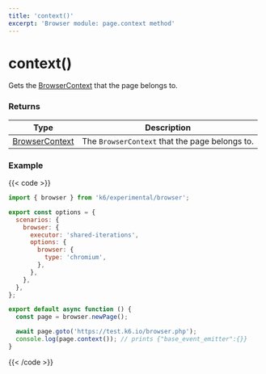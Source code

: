 ```yaml
---
title: 'context()'
excerpt: 'Browser module: page.context method'
---
```


# context()

Gets the [BrowserContext](/javascript-api/k6-experimental/browser/browsercontext/) that the page belongs to.

### Returns

| Type                                                                      | Description                                    |
| ------------------------------------------------------------------------- | ---------------------------------------------- |
| [BrowserContext](/javascript-api/k6-experimental/browser/browsercontext/) | The `BrowserContext` that the page belongs to. |

### Example

{{< code >}}

```javascript
import { browser } from 'k6/experimental/browser';

export const options = {
  scenarios: {
    browser: {
      executor: 'shared-iterations',
      options: {
        browser: {
          type: 'chromium',
        },
      },
    },
  },
};

export default async function () {
  const page = browser.newPage();

  await page.goto('https://test.k6.io/browser.php');
  console.log(page.context()); // prints {"base_event_emitter":{}}
}
```

{{< /code >}}
